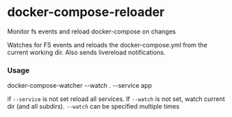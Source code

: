 # docker-compose-reloader
Monitor fs events and reload docker-compose on changes

Watches for FS events and reloads the docker-compose.yml from the current working dir.
Also sends livereload notifications.

### Usage

docker-compose-watcher --watch . --service app

if `--service` is not set reload all services.
If `--watch` is not set, watch current dir (and all subdirs).
`--watch` can be specified multiple times
